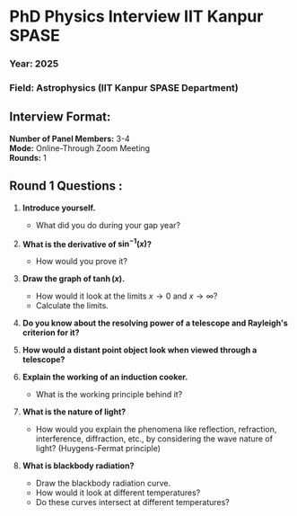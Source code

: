 # **PhD Physics Interview IIT Kanpur SPASE**

###  Year: 2025
###  Field: Astrophysics (IIT Kanpur SPASE Department)

## Interview Format:
**Number of Panel Members:** 3-4  
**Mode:** Online-Through Zoom Meeting  
**Rounds:** 1


## **Round 1 Questions** : 

1. **Introduce yourself.**

   * What did you do during your gap year?

2. **What is the derivative of $\sin^{-1}(x)$?**

   * How would you prove it?

3. **Draw the graph of $\tanh(x)$.**

   * How would it look at the limits $x \to 0$ and $x \to \infty$?
   * Calculate the limits.

4. **Do you know about the resolving power of a telescope and Rayleigh's criterion for it?**

5. **How would a distant point object look when viewed through a telescope?**

6. **Explain the working of an induction cooker.**

   * What is the working principle behind it?

7. **What is the nature of light?**

   * How would you explain the phenomena like reflection, refraction, interference, diffraction, etc., by considering the wave nature of light? (Huygens-Fermat principle)

8. **What is blackbody radiation?**

   * Draw the blackbody radiation curve.
   * How would it look at different temperatures?
   * Do these curves intersect at different temperatures?


